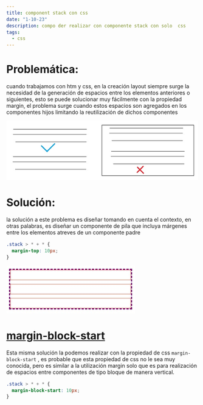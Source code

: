 ```yaml
---
title: component stack con css
date: "1-10-23"
description: compo der realizar con componente stack con solo  css
tags:
  - css
---
```


# Problemática:

cuando trabajamos con htm y css, en la creación layout siempre surge la necesidad de la generación de espacios entre los elementos anteriores o siguientes, esto se puede solucionar muy fácilmente con la propiedad margin, el problema surge cuando estos espacios son agregados en los componentes hijos limitando la reutilización de dichos componentes

![problema de espacio entre componentes hijos ](../../static/images//css-component-stack/css-component-stack.jpg)

# Solución:

la solución a este problema es diseñar tomando en cuenta el contexto, en otras palabras, es diseñar un componente de pila que incluya márgenes entre los elementos atreves de un componente padre

```css
.stack > * + * {
  margin-top: 10px;
}
```

[![solución](../../static/images/css-component-stack/solucion.jpg)
](https://codepen.io/cruzrovira/pen/MWGGJWq)

# [margin-block-start](https://developer.mozilla.org/en-US/docs/Web/CSS/margin-block-start#:~:text=The%20margin%2Dblock%2Dstart%20CSS,%2C%20directionality%2C%20and%20text%20orientation.)

Esta misma solución la podemos realizar con la propiedad de css `margin-block-start` , es probable que esta propiedad de css no le sea muy conocida, pero es similar a la utilización margin solo que es para realización de espacios entre componentes de tipo bloque de manera vertical.

```css
.stack > * + * {
  margin-block-start: 10px;
}
```
